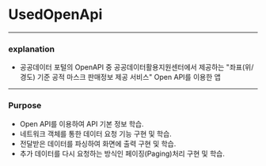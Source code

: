 # UsedOpenApi

- - -
### explanation

- 공공데이터 포털의 OpenAPI 중 공공데이터활용지원센터에서 제공하는 "좌표(위/경도) 기준 공적 마스크 판매정보 제공 서비스" Open API를 이용한 앱
- - -
### Purpose

- Open API를 이용하여 API 기본 정보 학습.
- 네트워크 객체를 통한 데이터 요청 기능 구현 및 학습.
- 전달받은 데이터를 파싱하여 화면에 출력 구현 및 학습.
- 추가 데이터를 다시 요청하는 방식인 페이징(Paging)처리 구현 및 학습.

